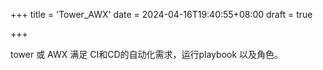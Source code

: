 +++
title = 'Tower_AWX'
date = 2024-04-16T19:40:55+08:00
draft = true

+++

tower 或 AWX 满足 CI和CD的自动化需求，运行playbook 以及角色。
